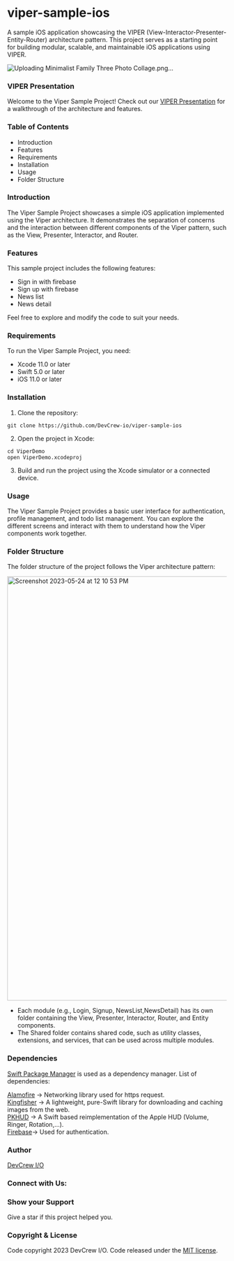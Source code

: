 # viper-sample-ios
A sample iOS application showcasing the VIPER (View-Interactor-Presenter-Entity-Router) architecture pattern. This project serves as a starting point for building modular, scalable, and maintainable iOS applications using VIPER. 

![Uploading Minimalist Family Three Photo Collage.png…]()

### VIPER Presentation

Welcome to the Viper Sample Project! Check out our [VIPER Presentation](https://docs.google.com/presentation/d/1CLkYtdmFPOunOoAtyynrFPWZEWtufwTKUiYKKdjTScI/edit?usp=sharing) for a  walkthrough of the architecture and features.


### Table of Contents

* Introduction
* Features
* Requirements
* Installation
* Usage
* Folder Structure

### Introduction

The Viper Sample Project showcases a simple iOS application implemented using the Viper architecture. It demonstrates the separation of concerns and the interaction between different components of the Viper pattern, such as the View, Presenter, Interactor, and Router.

### Features

This sample project includes the following features:

* Sign in with firebase
* Sign up with firebase 
* News list
* News detail

Feel free to explore and modify the code to suit your needs.

### Requirements

To run the Viper Sample Project, you need:

* Xcode 11.0 or later
* Swift 5.0 or later
* iOS 11.0 or later

### Installation

1. Clone the repository:

```
git clone https://github.com/DevCrew-io/viper-sample-ios
```

2. Open the project in Xcode:
```
cd ViperDemo
open ViperDemo.xcodeproj
```
3. Build and run the project using the Xcode simulator or a connected device.

### Usage

The Viper Sample Project provides a basic user interface for authentication, profile management, and todo list management. You can explore the different screens and interact with them to understand how the Viper components work together.

### Folder Structure


The folder structure of the project follows the Viper architecture pattern:

<img width="971" alt="Screenshot 2023-05-24 at 12 10 53 PM" src="https://github.com/DevCrew-io/viper-sample-ios/assets/133848606/0b421c5a-9428-4dec-8d1f-8cc698a6cf2b">

* Each module (e.g., Login, Signup, NewsList,NewsDetail) has its own folder containing the View, Presenter, Interactor, Router, and Entity components.
* The Shared folder contains shared code, such as utility classes, extensions, and services, that can be used across multiple modules.


### Dependencies

[Swift Package Manager](https://www.swift.org/package-manager/) is used as a dependency manager. List of dependencies:

[Alamofire](https://github.com/Alamofire/Alamofire) -> Networking library used for https request.\
[Kingfisher](https://github.com/onevcat/Kingfisher) -> A lightweight, pure-Swift library for downloading and caching images from the web.\
[PKHUD](https://github.com/pkluz/PKHUD) -> A Swift based reimplementation of the Apple HUD (Volume, Ringer, Rotation,…).\
[Firebase](https://firebase.google.com/)-> Used for authentication.


### Author
[DevCrew I/O](https://devcrew.io/)

### Connect with Us:


### Show your Support

Give a star if this project helped you.

### Copyright & License

Code copyright 2023 DevCrew I/O. Code released under the [MIT license](https://github.com/DevCrew-io/expandable-richtext/blob/main/LICENSE).




